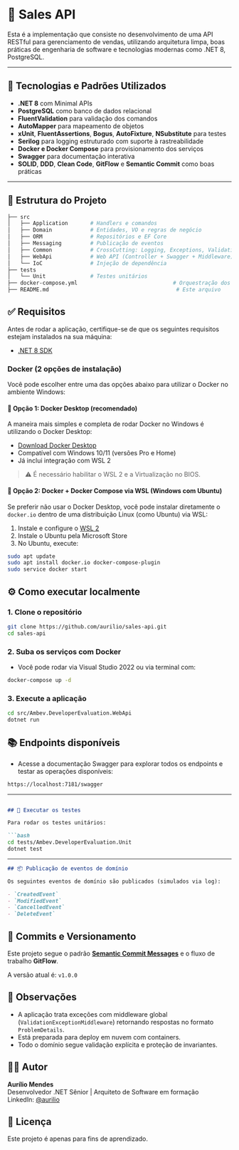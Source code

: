 # 🛒 Sales API

Esta é a implementação que consiste no desenvolvimento de uma API RESTful para gerenciamento de vendas, utilizando arquitetura limpa, boas práticas de engenharia de software e tecnologias modernas como .NET 8, PostgreSQL.

---

## 🚀 Tecnologias e Padrões Utilizados

- **.NET 8** com Minimal APIs
- **PostgreSQL** como banco de dados relacional
- **FluentValidation** para validação dos comandos
- **AutoMapper** para mapeamento de objetos
- **xUnit**, **FluentAssertions**, **Bogus**, **AutoFixture**, **NSubstitute** para testes
- **Serilog** para logging estruturado com suporte à rastreabilidade
- **Docker e Docker Compose** para provisionamento dos serviços
- **Swagger** para documentação interativa
- **SOLID**, **DDD**, **Clean Code**, **GitFlow** e **Semantic Commit** como boas práticas

---


## 🧱 Estrutura do Projeto

```bash
├── src
│   ├── Application       # Handlers e comandos
│   ├── Domain            # Entidades, VO e regras de negócio
│   ├── ORM               # Repositórios e EF Core
│   ├── Messaging         # Publicação de eventos
│   ├── Common            # CrossCutting: Logging, Exceptions, Validations
│   ├── WebApi            # Web API (Controller + Swagger + Middleware)
│   └── IoC               # Injeção de dependência
├── tests
│   └── Unit              # Testes unitários
├── docker-compose.yml                              # Orquestração dos serviços
├── README.md                                        # Este arquivo

```

## ✅ Requisitos

Antes de rodar a aplicação, certifique-se de que os seguintes requisitos estejam instalados na sua máquina:

- [.NET 8 SDK](https://dotnet.microsoft.com/en-us/download/dotnet/8.0)

### Docker (2 opções de instalação)

Você pode escolher entre uma das opções abaixo para utilizar o Docker no ambiente Windows:

#### 🔹 Opção 1: Docker Desktop (recomendado)

A maneira mais simples e completa de rodar Docker no Windows é utilizando o Docker Desktop:

- [Download Docker Desktop](https://www.docker.com/products/docker-desktop/)
- Compatível com Windows 10/11 (versões Pro e Home)
- Já inclui integração com WSL 2

> ⚠️ É necessário habilitar o WSL 2 e a Virtualização no BIOS.

#### 🔹 Opção 2: Docker + Docker Compose via WSL (Windows com Ubuntu)

Se preferir não usar o Docker Desktop, você pode instalar diretamente o `docker.io` dentro de uma distribuição Linux (como Ubuntu) via WSL:

1. Instale e configure o [WSL 2](https://learn.microsoft.com/pt-br/windows/wsl/install)
2. Instale o Ubuntu pela Microsoft Store
3. No Ubuntu, execute:

```bash
sudo apt update
sudo apt install docker.io docker-compose-plugin
sudo service docker start
```



## ⚙️ Como executar localmente

### 1. Clone o repositório
```bash
git clone https://github.com/aurilio/sales-api.git
cd sales-api
```

### 2. Suba os serviços com Docker
- Você pode rodar via Visual Studio 2022 ou via terminal com:

```bash
docker-compose up -d
```

### 3.  Execute a aplicação
```bash
cd src/Ambev.DeveloperEvaluation.WebApi
dotnet run
```

## 📚 Endpoints disponíveis
- Acesse a documentação Swagger para explorar todos os endpoints e testar as operações disponíveis:
```bash
https://localhost:7181/swagger
```


---

```markdown

## 🧪 Executar os testes

Para rodar os testes unitários:

```bash
cd tests/Ambev.DeveloperEvaluation.Unit
dotnet test

```


---

```markdown
## 📦 Publicação de eventos de domínio

Os seguintes eventos de domínio são publicados (simulados via log):

- `CreatedEvent`
- `ModifiedEvent`
- `CancelledEvent`
- `DeleteEvent`

```
## 📝 Commits e Versionamento

Este projeto segue o padrão **[Semantic Commit Messages](https://www.conventionalcommits.org/en/v1.0.0/)** e o fluxo de trabalho **GitFlow**.

A versão atual é: `v1.0.0`


## 📌 Observações

- A aplicação trata exceções com middleware global (`ValidationExceptionMiddleware`) retornando respostas no formato `ProblemDetails`.
- Está preparada para deploy em nuvem com containers.
- Todo o domínio segue validação explícita e proteção de invariantes.

## 👨‍💻 Autor

**Aurílio Mendes**  
Desenvolvedor .NET Sênior | Arquiteto de Software em formação  
LinkedIn: [@aurilio](https://www.linkedin.com/in/auriliomendes/)


## 📃 Licença

Este projeto é apenas para fins de aprendizado.

